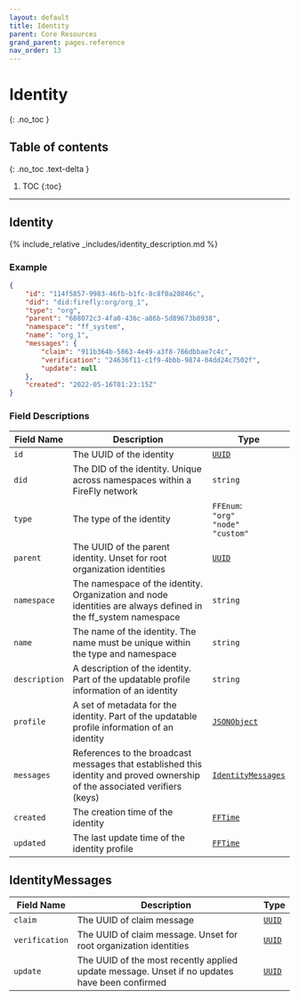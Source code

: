 ```yaml
---
layout: default
title: Identity
parent: Core Resources
grand_parent: pages.reference
nav_order: 13
---
```


# Identity
{: .no_toc }

## Table of contents
{: .no_toc .text-delta }

1. TOC
{:toc}

---
## Identity

{% include_relative _includes/identity_description.md %}

### Example

```json
{
    "id": "114f5857-9983-46fb-b1fc-8c8f0a20846c",
    "did": "did:firefly:org/org_1",
    "type": "org",
    "parent": "688072c3-4fa0-436c-a86b-5d89673b8938",
    "namespace": "ff_system",
    "name": "org_1",
    "messages": {
        "claim": "911b364b-5863-4e49-a3f8-766dbbae7c4c",
        "verification": "24636f11-c1f9-4bbb-9874-04dd24c7502f",
        "update": null
    },
    "created": "2022-05-16T01:23:15Z"
}
```

### Field Descriptions

| Field Name | Description | Type |
|------------|-------------|------|
| `id` | The UUID of the identity | [`UUID`](simpletypes#uuid) |
| `did` | The DID of the identity. Unique across namespaces within a FireFly network | `string` |
| `type` | The type of the identity | `FFEnum`:<br/>`"org"`<br/>`"node"`<br/>`"custom"` |
| `parent` | The UUID of the parent identity. Unset for root organization identities | [`UUID`](simpletypes#uuid) |
| `namespace` | The namespace of the identity. Organization and node identities are always defined in the ff_system namespace | `string` |
| `name` | The name of the identity. The name must be unique within the type and namespace | `string` |
| `description` | A description of the identity. Part of the updatable profile information of an identity | `string` |
| `profile` | A set of metadata for the identity. Part of the updatable profile information of an identity | [`JSONObject`](simpletypes#jsonobject) |
| `messages` | References to the broadcast messages that established this identity and proved ownership of the associated verifiers (keys) | [`IdentityMessages`](#identitymessages) |
| `created` | The creation time of the identity | [`FFTime`](simpletypes#fftime) |
| `updated` | The last update time of the identity profile | [`FFTime`](simpletypes#fftime) |

## IdentityMessages

| Field Name | Description | Type |
|------------|-------------|------|
| `claim` | The UUID of claim message | [`UUID`](simpletypes#uuid) |
| `verification` | The UUID of claim message. Unset for root organization identities | [`UUID`](simpletypes#uuid) |
| `update` | The UUID of the most recently applied update message. Unset if no updates have been confirmed | [`UUID`](simpletypes#uuid) |


